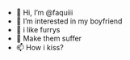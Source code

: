 - 👋 Hi, I’m @faquiii
- 👀 I’m interested in my boyfriend
- 🌱 i like furrys
- 💞️ Make them suffer
- 📫 How i kiss?

<!---
faquiii/faquiii is a ✨ special ✨ repository because its `README.md` (this file) appears on your GitHub profile.
You can click the Preview link to take a look at your changes.
--->
